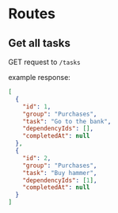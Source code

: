 # Routes

## Get all tasks

GET request to `/tasks`

example response:

```json
[
  {
    "id": 1,
    "group": "Purchases",
    "task": "Go to the bank",
    "dependencyIds": [],
    "completedAt": null
  },
  {
    "id": 2,
    "group": "Purchases",
    "task": "Buy hammer",
    "dependencyIds": [1],
    "completedAt": null
  }
]
```
